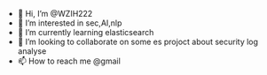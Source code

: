- 👋 Hi, I’m @WZIH222
- 👀 I’m interested in sec,AI,nlp
- 🌱 I’m currently learning elasticsearch
- 💞️ I’m looking to collaborate on some es projoct about security log analyse
- 📫 How to reach me  @gmail

